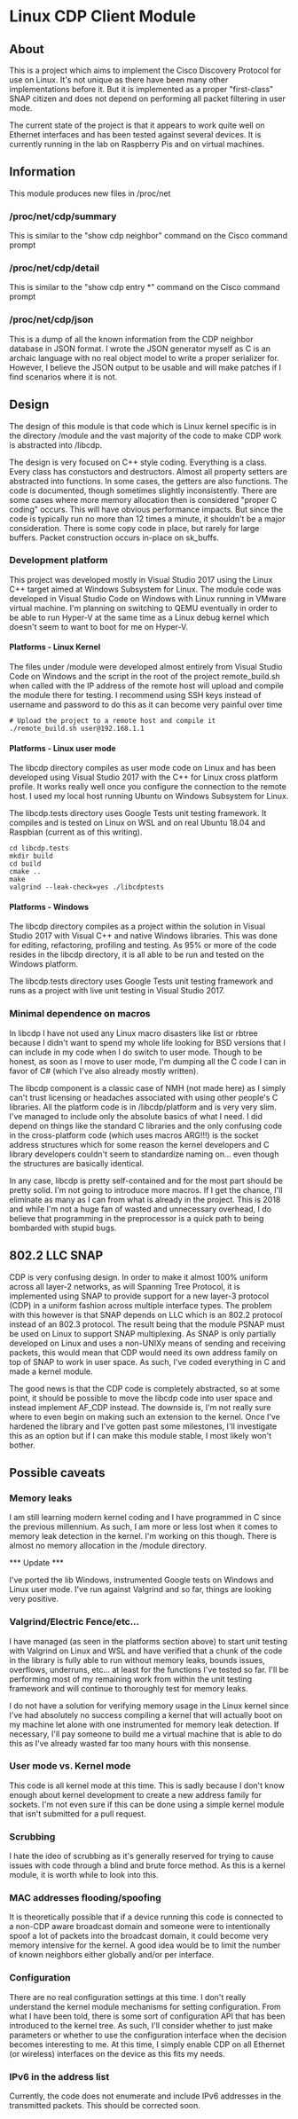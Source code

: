 # Linux CDP Client Module

## About

This is a project which aims to implement the Cisco Discovery Protocol for use on Linux. It's not unique as there have been many other implementations before it. But it is implemented as a proper "first-class" SNAP citizen and does not depend on performing all packet filtering in user mode.

The current state of the project is that it appears to work quite well on Ethernet interfaces and has been tested against several devices. It is currently running in the lab on Raspberry Pis and on virtual machines.

## Information

This module produces new files in /proc/net

### /proc/net/cdp/summary

This is similar to the "show cdp neighbor" command on the Cisco command prompt

### /proc/net/cdp/detail

This is similar to the "show cdp entry *" command on the Cisco command prompt

### /proc/net/cdp/json

This is a dump of all the known information from the CDP neighbor database in JSON format. I wrote the JSON generator myself as C is an archaic language with no real object model to write a proper serializer for.
However, I believe the JSON output to be usable and will make patches if I find scenarios where it is not.

## Design

The design of this module is that code which is Linux kernel specific is in the directory /module and the vast majority of the code to make CDP work is abstracted into /libcdp.

The design is very focused on C++ style coding. Everything is a class. Every class has constuctors and destructors. Almost all property setters are abstracted into functions. In some cases, the getters are also functions.
The code is documented, though sometimes slightly inconsistently. There are some cases where more memory allocation then is considered "proper C coding" occurs. This will have obvious performance impacts. But since the code
is typically run no more than 12 times a minute, it shouldn't be a major consideration. There is some copy code in place, but rarely for large buffers. Packet construction occurs in-place on sk_buffs.

### Development platform

This project was developed mostly in Visual Studio 2017 using the Linux C++ target aimed at Windows Subsystem for Linux. The module code was developed in Visual Studio Code on Windows with Linux running in VMware virtual machine.
I'm planning on switching to QEMU eventually in order to be able to run Hyper-V at the same time as a Linux debug kernel which doesn't seem to want to boot for me on Hyper-V.

#### Platforms - Linux Kernel

The files under /module were developed almost entirely from Visual Studio Code on Windows and the script in the root of the project remote_build.sh when called with the IP address of the remote host will upload and compile the module
there for testing. I recommend using SSH keys instead of username and password to do this as it can become very painful over time

```
# Upload the project to a remote host and compile it
./remote_build.sh user@192.168.1.1
```

#### Platforms - Linux user mode

The libcdp directory compiles as user mode code on Linux and has been developed using Visual Studio 2017 with the C++ for Linux cross platform profile. It works really well once you configure the connection to the remote host.
I used my local host running Ubuntu on Windows Subsystem for Linux.

The libcdp.tests directory uses Google Tests unit testing framework. It compiles and is tested on Linux on WSL and on real Ubuntu 18.04 and Raspbian (current as of this writing).

```
cd libcdp.tests
mkdir build
cd build
cmake ..
make
valgrind --leak-check=yes ./libcdptests
``` 

#### Platforms - Windows

The libcdp directory compiles as a project within the solution in Visual Studio 2017 with Visual C++ and native Windows libraries. This was done for editing, refactoring, profiling and testing. As 95% or more of the code resides
in the libcdp directory, it is all able to be run and tested on the Windows platform.

The libcdp.tests directory uses Google Tests unit testing framework and runs as a project with live unit testing in Visual Studio 2017.

### Minimal dependence on macros

In libcdp I have not used any Linux macro disasters like list or rbtree because I didn't want to spend my whole life looking for BSD versions that I can include in my code when I do switch to user mode. Though to be honest, as soon
as I move to user mode, I'm dumping all the C code I can in favor of C# (which I've also already mostly written).

The libcdp component is a classic case of NMH (not made here) as I simply can't trust licensing or headaches associated with using other people's C libraries. All the platform code is in /libcdp/platform and is very very slim. I've
managed to include only the absolute basics of what I need. I did depend on things like the standard C libraries and the only confusing code in the cross-platform code (which uses macros ARG!!!) is the socket address structures which
for some reason the kernel developers and C library developers couldn't seem to standardize naming on... even though the structures are basically identical.

In any case, libcdp is pretty self-contained and for the most part should be pretty solid. I'm not going to introduce more macros. If I get the chance, I'll eliminate as many as I can from what is already in the project. This is 2018
and while I'm not a huge fan of wasted and unnecessary overhead, I do believe that programming in the preprocessor is a quick path to being bombarded with stupid bugs.

## 802.2 LLC SNAP

CDP is very confusing design. In order to make it almost 100% uniform across all layer-2 networks, as will Spanning Tree Protocol, it is implemented using SNAP to provide support for a new layer-3 protocol (CDP) in a uniform fashion
across multiple interface types. The problem with this however is that SNAP depends on LLC which is an 802.2 protocol instead of an 802.3 protocol. The result being that the module PSNAP must be used on Linux to support SNAP
multiplexing. As SNAP is only partially developed on Linux and uses a non-UNIXy means of sending and receiving packets, this would mean that CDP would need its own address family on top of SNAP to work in user space. As such, I've
coded everything in C and made a kernel module.

The good news is that the CDP code is completely abstracted, so at some point, it should be possible to move the libcdp code into user space and instead implement AF_CDP instead. The downside is, I'm not really sure where to even
begin on making such an extension to the kernel. Once I've hardened the library and I've gotten past some milestones, I'll investigate this as an option but if I can make this module stable, I most likely won't bother.

## Possible caveats

### Memory leaks

I am still learning modern kernel coding and I have programmed in C since the previous millennium. As such, I am more or less lost when it comes to memory leak detection in the kernel. I'm working on this though. There is almost no
memory allocation in the /module directory.

*** Update ***

I've ported the lib Windows, instrumented Google tests on Windows and Linux user mode. I've run against Valgrind and so far, things are looking very positive.

### Valgrind/Electric Fence/etc...

I have managed (as seen in the platforms section above) to start unit testing with Valgrind on Linux and WSL and have verified that a chunk of the code in the library is fully able to run without memory leaks, bounds issues, overflows,
underruns, etc... at least for the functions I've tested so far. I'll be performing most of my remaining work from within the unit testing framework and will continue to thoroughly test for memory leaks.

I do not have a solution for verifying memory usage in the Linux kernel since I've had absolutely no success compiling a kernel that will actually boot on my machine let alone with one instrumented for memory leak detection. If
necessary, I'll pay someone to build me a virtual machine that is able to do this as I've already wasted far too many hours with this nonsense.

### User mode vs. Kernel mode

This code is all kernel mode at this time. This is sadly because I don't know enough about kernel development to create a new address family for sockets. I'm not even sure if this can be done using a simple kernel module that isn't
submitted for a pull request.

### Scrubbing

I hate the ideo of scrubbing as it's generally reserved for trying to cause issues with code through a blind and brute force method. As this is a kernel module, it is worth while to look into this.

### MAC addresses flooding/spoofing

It is theoretically possible that if a device running this code is connected to a non-CDP aware broadcast domain and someone were to intentionally spoof a lot of packets into the broadcast domain, it could become very memory
intensive for the kernel. A good idea would be to limit the number of known neighbors either globally and/or per interface.

### Configuration

There are no real configuration settings at this time. I don't really understand the kernel module mechanisms for setting configuration. From what I have been told, there is some sort of configuration API that has been introduced
to the kernel tree. As such, I'll consider whether to just make parameters or whether to use the configuration interface when the decision becomes interesting to me. At this time, I simply enable CDP on all Ethernet (or wireless)
interfaces on the device as this fits my needs.

### IPv6 in the address list

Currently, the code does not enumerate and include IPv6 addresses in the transmitted packets. This should be corrected soon.
